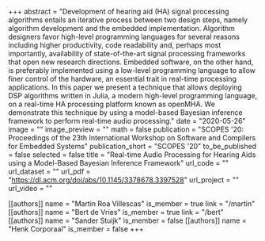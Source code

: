 +++
abstract = "Development of hearing aid (HA) signal processing algorithms entails an iterative process between two design steps, namely algorithm development and the embedded implementation. Algorithm designers favor high-level programming languages for several reasons including higher productivity, code readability and, perhaps most importantly, availability of state-of-the-art signal processing frameworks that open new research directions. Embedded software, on the other hand, is preferably implemented using a low-level programming language to allow finer control of the hardware, an essential trait in real-time processing applications. In this paper we present a technique that allows deploying DSP algorithms written in Julia, a modern high-level programming language, on a real-time HA processing platform known as openMHA. We demonstrate this technique by using a model-based Bayesian inference framework to perform real-time audio processing."
date = "2020-05-26"
image = ""
image_preview = ""
math = false
publication = "SCOPES '20: Proceedings of the 23th International Workshop on Software and Compilers for Embedded Systems"
publication_short = "SCOPES '20"
to_be_published = false
selected = false
title = "Real-time Audio Processing for Hearing Aids using a Model-Based Bayesian Inference Framework"
url_code = ""
url_dataset = ""
url_pdf = "https://dl.acm.org/doi/abs/10.1145/3378678.3397528"
url_project = ""
url_video = ""

[[authors]]
    name = "Martin Roa Villescas"
    is_member = true
    link = "/martin"
[[authors]]
    name = "Bert de Vries"
    is_member = true
    link = "/bert"
[[authors]]
    name = "Sander Stuijk"
    is_member = false
[[authors]]
    name = "Henk Corporaal"
    is_member = false
+++
